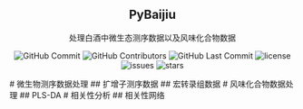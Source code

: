 <p align="center">
 <h2 align="center">PyBaijiu</h2>
 <p align="center">处理白酒中微生态测序数据以及风味化合物数据</p>
</p>

<p align="center">
 <img alt="GitHub Commit" src="https://img.shields.io/github/commit-activity/t/crazypig-F/PyBaijiu"/>
 <img alt="GitHub Contributors" src="https://img.shields.io/github/contributors/crazypig-F/PyBaijiu"/>
 <img alt="GitHub Last Commit" src="https://img.shields.io/github/last-commit/crazypig-F/PyBaijiu"/>
 <img alt="license" src="https://img.shields.io/github/license/crazypig-F/pyBaijiu"/>
 <img alt="issues" src="https://img.shields.io/github/issues/crazypig-F/PyBaijiu"/>
 <img alt="stars" src="https://img.shields.io/github/stars/crazypig-F/PyBaijiu"/>
</p>
# 微生物测序数据处理
## 扩增子测序数据
## 宏转录组数据
# 风味化合物数据处理
## PLS-DA
# 相关性分析
## 相关性网络
